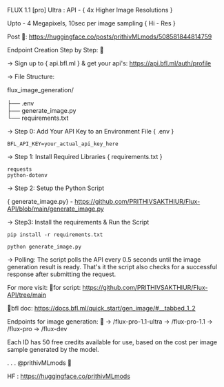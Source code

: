 FLUX 1.1 [pro] Ultra : API - { 4x Higher Image Resolutions } 

Upto - 4 Megapixels, 10sec per image sampling { Hi - Res } 

Post 🤗: https://huggingface.co/posts/prithivMLmods/508581844814759

Endpoint Creation Step by Step: 🧵

-> Sign up to { api.bfl.ml } & get your api's: https://api.bfl.ml/auth/profile

-> File Structure:

flux_image_generation/

├── .env                
├── generate_image.py      
└── requirements.txt     
  
-> Step 0: Add Your API Key to an Environment File
{ .env }
```
BFL_API_KEY=your_actual_api_key_here
```
-> Step 1: Install Required Libraries
 { requirements.txt }
```
requests
python-dotenv
```
-> Step 2: Setup the Python Script 

{ generate_image.py} - https://github.com/PRITHIVSAKTHIUR/Flux-API/blob/main/generate_image.py 

-> Step3: Install the requirements & Run the Script
```
pip install -r requirements.txt

python generate_image.py

```
-> Polling: The script polls the API every 0.5 seconds until the image generation result is ready. That's it the script  also checks for a successful response after submitting the request.

For more visit: 
🔺for script: https://github.com/PRITHIVSAKTHIUR/Flux-API/tree/main

🔺bfl doc: https://docs.bfl.ml/quick_start/gen_image/#__tabbed_1_2

Endpoints for image generation: 🧵
->  /flux-pro-1.1-ultra
->  /flux-pro-1.1
->  /flux-pro
-> /flux-dev

Each ID has 50 free credits available for use, based on the cost per image sample generated by the model.

.
.
.
@prithivMLmods  🤗

HF : https://huggingface.co/prithivMLmods
